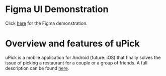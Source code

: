 # Figma UI Demonstration
Click [here](https://www.figma.com/file/Ot73jcicO8uipS0ZupCeR6/UPick2?node-id=0%3A1) for the Figma demonstration.

# Overview and features of uPick
uPick is a mobile application for Android (future: iOS) that finally solves the issue of picking a restaurant for a couple or a group of friends. 
A full description can be found [here](https://docs.google.com/document/d/1Cgtwj3YML4xYu94V1kb-rTj2OyG8mLWd1va6UITwiNQ/edit?usp=sharing).
